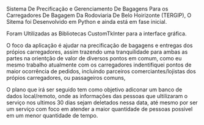 Sistema De Precificação e Gerenciamento De Bagagens Para os Carregadores De Bagagem Da Rodoviaria De Belo Hoirizonte (TERGIP),
O Sitema foi Desenvolvido em Python e ainda está em fase inicial.

Foram Ultilizadas as Bibliotecas CustomTkInter para a interface gráfica.

O foco da aplicação é ajudar na precificação de bagagens e entregas dos própios carregadores, assim trazendo uma tranquilidade para ambas as partes na orientção de valor de diversos pontos em comum, 
como eu mesmo trabalho atualmente com os carregadores indentifiquei pontos de maior ocorrência de pedidos, incluindo parceiros comerciantes/lojistas dos própios carregadores, ou passageiros comuns,

O plano que irá ser seguido tem como objetivo adiconar um banco de dados local/remoto, onde as informações das pessoas que ultilizaram o serviço nos ultimos 30 dias sejam deletados nessa data, até mesmo por ser um serviço com foco em atender a maior quantidade de pessoas
possivel em um menor quantidade de tempo.
